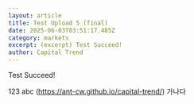 ```yaml
---
layout: article
title: Test Upload 5 (final)
date: 2025-06-03T03:51:17.485Z
category: markets
excerpt: (excerpt) Test Succeed!
author: Capital Trend
---
```

T﻿est Succeed!

123
abc
(https://ant-cw.github.io/capital-trend/)
가나다
